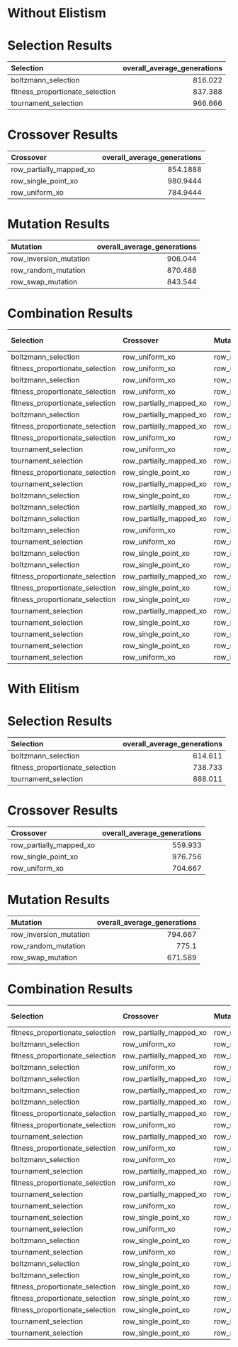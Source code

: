 # Without Elistism 
# Selection Results 

| Selection                       |   overall_average_generations |
|:--------------------------------|------------------------------:|
| boltzmann_selection             |                       816.022 |
| fitness_proportionate_selection |                       837.388 |
| tournament_selection            |                       966.666 |

# Crossover Results

| Crossover               |   overall_average_generations |
|:------------------------|------------------------------:|
| row_partially_mapped_xo |                      854.1888 |
| row_single_point_xo     |                      980.9444 |
| row_uniform_xo          |                      784.9444 |

# Mutation Results

| Mutation               |   overall_average_generations |
|:-----------------------|------------------------------:|
| row_inversion_mutation |                       906.044 |
| row_random_mutation    |                       870.488 |
| row_swap_mutation      |                       843.544 |


# Combination Results
| Selection                       | Crossover               | Mutation               |   Average Generations |   Solved Puzzles |
|:--------------------------------|:------------------------|:-----------------------|----------------------:|-----------------:|
| boltzmann_selection             | row_uniform_xo          | row_random_mutation    |                 578.1 |                6 |
| fitness_proportionate_selection | row_uniform_xo          | row_random_mutation    |                 672   |                5 |
| boltzmann_selection             | row_uniform_xo          | row_swap_mutation      |                 526.1 |                5 |
| fitness_proportionate_selection | row_uniform_xo          | row_inversion_mutation |                 713.9 |                4 |
| fitness_proportionate_selection | row_partially_mapped_xo | row_inversion_mutation |                 630.1 |                4 |
| boltzmann_selection             | row_partially_mapped_xo | row_swap_mutation      |                 616.8 |                4 |
| fitness_proportionate_selection | row_partially_mapped_xo | row_random_mutation    |                 788.2 |                3 |
| fitness_proportionate_selection | row_uniform_xo          | row_swap_mutation      |                 810.7 |                2 |
| tournament_selection            | row_uniform_xo          | row_random_mutation    |                 956.2 |                1 |
| tournament_selection            | row_partially_mapped_xo | row_random_mutation    |                 934   |                1 |
| fitness_proportionate_selection | row_single_point_xo     | row_swap_mutation      |                 921.6 |                1 |
| tournament_selection            | row_partially_mapped_xo | row_swap_mutation      |                 907.1 |                1 |
| boltzmann_selection             | row_single_point_xo     | row_swap_mutation      |                 906.9 |                1 |
| boltzmann_selection             | row_partially_mapped_xo | row_random_mutation    |                 905.9 |                1 |
| boltzmann_selection             | row_partially_mapped_xo | row_inversion_mutation |                 905.6 |                1 |
| boltzmann_selection             | row_uniform_xo          | row_inversion_mutation |                 904.8 |                1 |
| tournament_selection            | row_uniform_xo          | row_swap_mutation      |                 902.7 |                1 |
| boltzmann_selection             | row_single_point_xo     | row_inversion_mutation |                1000   |                0 |
| boltzmann_selection             | row_single_point_xo     | row_random_mutation    |                1000   |                0 |
| fitness_proportionate_selection | row_partially_mapped_xo | row_swap_mutation      |                1000   |                0 |
| fitness_proportionate_selection | row_single_point_xo     | row_inversion_mutation |                1000   |                0 |
| fitness_proportionate_selection | row_single_point_xo     | row_random_mutation    |                1000   |                0 |
| tournament_selection            | row_partially_mapped_xo | row_inversion_mutation |                1000   |                0 |
| tournament_selection            | row_single_point_xo     | row_inversion_mutation |                1000   |                0 |
| tournament_selection            | row_single_point_xo     | row_random_mutation    |                1000   |                0 |
| tournament_selection            | row_single_point_xo     | row_swap_mutation      |                1000   |                0 |
| tournament_selection            | row_uniform_xo          | row_inversion_mutation |                1000   |                0 |

# With Elitism
# Selection Results

| Selection                       |   overall_average_generations |
|:--------------------------------|------------------------------:|
| boltzmann_selection             |                       614.611 |
| fitness_proportionate_selection |                       738.733 |
| tournament_selection            |                       888.011 |

# Crossover Results

| Crossover               |   overall_average_generations |
|:------------------------|------------------------------:|
| row_partially_mapped_xo |                       559.933 |
| row_single_point_xo     |                       976.756 |
| row_uniform_xo          |                       704.667 |

# Mutation Results

| Mutation               |   overall_average_generations |
|:-----------------------|------------------------------:|
| row_inversion_mutation |                       794.667 |
| row_random_mutation    |                       775.1   |
| row_swap_mutation      |                       671.589 |

# Combination Results

| Selection                       | Crossover               | Mutation               |   Average Generations |   Solved Puzzles |
|:--------------------------------|:------------------------|:-----------------------|----------------------:|-----------------:|
| fitness_proportionate_selection | row_partially_mapped_xo | row_swap_mutation      |                 311.2 |               10 |
| boltzmann_selection             | row_uniform_xo          | row_random_mutation    |                 268.8 |               10 |
| fitness_proportionate_selection | row_partially_mapped_xo | row_inversion_mutation |                 424.8 |                9 |
| boltzmann_selection             | row_uniform_xo          | row_swap_mutation      |                 408.1 |                9 |
| boltzmann_selection             | row_partially_mapped_xo | row_inversion_mutation |                 378   |                9 |
| boltzmann_selection             | row_partially_mapped_xo | row_swap_mutation      |                 349.2 |                8 |
| boltzmann_selection             | row_partially_mapped_xo | row_random_mutation    |                 499   |                7 |
| fitness_proportionate_selection | row_partially_mapped_xo | row_random_mutation    |                 744.9 |                6 |
| fitness_proportionate_selection | row_uniform_xo          | row_swap_mutation      |                 616.5 |                6 |
| tournament_selection            | row_partially_mapped_xo | row_swap_mutation      |                 576.2 |                6 |
| fitness_proportionate_selection | row_uniform_xo          | row_random_mutation    |                 715.2 |                5 |
| boltzmann_selection             | row_uniform_xo          | row_inversion_mutation |                 681.7 |                5 |
| tournament_selection            | row_partially_mapped_xo | row_random_mutation    |                 857.1 |                4 |
| fitness_proportionate_selection | row_uniform_xo          | row_inversion_mutation |                 836   |                4 |
| tournament_selection            | row_partially_mapped_xo | row_inversion_mutation |                 899   |                3 |
| tournament_selection            | row_uniform_xo          | row_random_mutation    |                 890.9 |                3 |
| tournament_selection            | row_single_point_xo     | row_swap_mutation      |                 844.1 |                2 |
| tournament_selection            | row_uniform_xo          | row_swap_mutation      |                 992.3 |                1 |
| boltzmann_selection             | row_single_point_xo     | row_swap_mutation      |                 946.7 |                1 |
| tournament_selection            | row_uniform_xo          | row_inversion_mutation |                 932.5 |                1 |
| boltzmann_selection             | row_single_point_xo     | row_inversion_mutation |                1000   |                0 |
| boltzmann_selection             | row_single_point_xo     | row_random_mutation    |                1000   |                0 |
| fitness_proportionate_selection | row_single_point_xo     | row_inversion_mutation |                1000   |                0 |
| fitness_proportionate_selection | row_single_point_xo     | row_random_mutation    |                1000   |                0 |
| fitness_proportionate_selection | row_single_point_xo     | row_swap_mutation      |                1000   |                0 |
| tournament_selection            | row_single_point_xo     | row_inversion_mutation |                1000   |                0 |
| tournament_selection            | row_single_point_xo     | row_random_mutation    |                1000   |                0 |